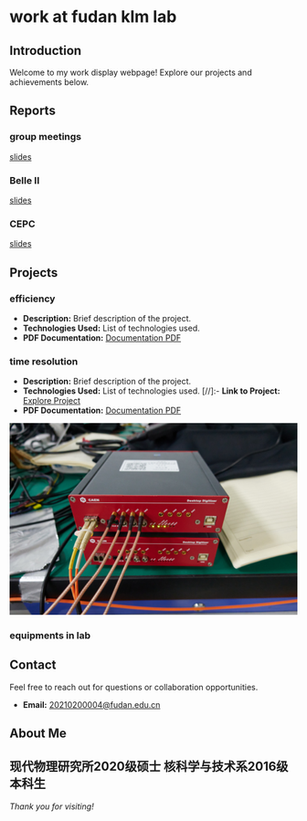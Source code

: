 # work at fudan klm lab

## Introduction
Welcome to my work display webpage! Explore our projects and achievements below.

## Reports 
### group meetings
[slides](http://192.168.31.167/zhanghy/KLMlab/src/branch/main/GroupMeeting)
### Belle II
[slides](http://192.168.31.167/zhanghy/KLMlab/src/branch/main/reports_Belle2)
### CEPC
[slides](http://192.168.31.167/zhanghy/KLMlab/src/branch/main/reports_CEPC)

## Projects

### efficiency
- **Description:** Brief description of the project.
- **Technologies Used:** List of technologies used.
- **PDF Documentation:** [Documentation PDF](http://192.168.31.167/zhanghy/KLMlab/src/branch/main/GroupMeeting)

### time resolution
- **Description:** Brief description of the project.
- **Technologies Used:** List of technologies used.
[//]:- **Link to Project:** [Explore Project](#)
- **PDF Documentation:** [Documentation PDF](http://192.168.31.167/zhanghy/KLMlab/src/branch/main/GroupMeeting)

![Project Image](./zhanghy_figs/DT5725.jpg)

### equipments in lab

## Contact
Feel free to reach out for questions or collaboration opportunities.
- **Email:** 20210200004@fudan.edu.cn

## About Me
现代物理研究所2020级硕士
核科学与技术系2016级本科生
---

*Thank you for visiting!*

